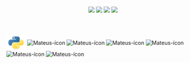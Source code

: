 <br>
  <div align="center">
  <a href = "mailto:mateusmenezes1997@gmail.com"><img src="https://img.shields.io/badge/-Gmail-%23333?style=for-the-badge&logo=gmail&logoColor=red" target="_blank"></a>
  <a href="https://www.linkedin.com/in/mateus-menezes-17613b229" target="_blank"><img src="https://img.shields.io/badge/-LinkedIn-%230077B5?style=for-the-badge&logo=linkedin&logoColor=white" target="_blank"></a>
  <a href="https://api.whatsapp.com/send?phone=5531971159656" target="_blank"><img src="https://img.shields.io/badge/WhatsApp-25D366?style=for-the-badge&logo=whatsapp&logoColor=white" target="_blank"></a>
  <a href="https://discord.com/channels/Mateus%20Menezes#2857" target="_blank"><img src="https://img.shields.io/badge/Discord-7289DA?style=for-the-badge&logo=discord&logoColor=white" target="_blank"></a>
  </div>
<br>
<!--
<div align="center">
  <a href="https://github.com/Mat3usCod3">
  <img height="180em" src="https://github-readme-stats.vercel.app/api?username=Mat3usCod3&show_icons=true&theme=dark&include_all_commits=true&count_private=true"/>
  <img height="180em" src="https://github-readme-stats.vercel.app/api/top-langs/?username=Mat3usCod3&layout=compact&langs_count=7&theme=dark"/>
</div>
 -->
 
<div style="display: inline_block">
    <h1></h1>
   <img align="center" alt="Mateus-ícon" height="40" width="50" src="https://raw.githubusercontent.com/devicons/devicon/master/icons/python/python-original.svg">
    <img align="center" alt="Mateus-ícon" height="40" width="50" src="https://cdn.jsdelivr.net/gh/devicons/devicon@latest/icons/azuresqldatabase/azuresqldatabase-original.svg">
    <img align="center" alt="Mateus-ícon" height="40" width="50" src="https://cdn.jsdelivr.net/gh/devicons/devicon@latest/icons/pandas/pandas-original-wordmark.svg">
    <img align="center" alt="Mateus-ícon" height="40" width="50" src="https://cdn.jsdelivr.net/gh/devicons/devicon@latest/icons/numpy/numpy-original.svg">
    <img align="center" alt="Mateus-ícon" height="40" width="50" src="https://cdn.jsdelivr.net/gh/devicons/devicon@latest/icons/tensorflow/tensorflow-original.svg">
    <img align="center" alt="Mateus-ícon" height="40" width="50" src="https://cdn.jsdelivr.net/gh/devicons/devicon@latest/icons/scikitlearn/scikitlearn-original.svg">
    <img align="center" alt="Mateus-ícon" height="40" width="50" src="https://cdn.jsdelivr.net/gh/devicons/devicon@latest/icons/matplotlib/matplotlib-original.svg">
    
  
<!--    
 <img align="center" alt="Mateus-ícon" height="40" width="50" src="https://cdn.jsdelivr.net/gh/devicons/devicon/icons/postgresql/postgresql-original-wordmark.svg">
    <img align="center" alt="Mateus-ícon" height="30" width="40" src="https://raw.githubusercontent.com/devicons/devicon/master/icons/javascript/javascript-plain.svg">
    <img align="center" alt="Mateus-ícon" height="30" width="40" src="https://raw.githubusercontent.com/devicons/devicon/master/icons/html5/html5-original.svg">
    <img align="center" alt="Mateus-ícon" height="30" width="40" src="https://raw.githubusercontent.com/devicons/devicon/master/icons/css3/css3-original.svg">
-->
 </div>
   
   
  




  
  










